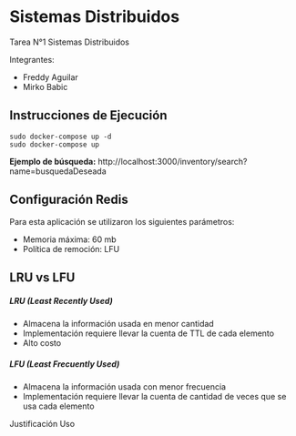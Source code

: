 # Sistemas Distribuidos
Tarea N°1 Sistemas Distribuidos

Integrantes:
- Freddy Aguilar
- Mirko Babic

## Instrucciones de Ejecución

```
sudo docker-compose up -d
sudo docker-compose up
```
**Ejemplo de búsqueda:** http://localhost:3000/inventory/search?name=busquedaDeseada

## Configuración Redis

Para esta aplicación se utilizaron los siguientes parámetros:
- Memoria máxima: 60 mb
- Política de remoción: LFU

## LRU vs LFU

##### LRU (Least Recently Used)
- Almacena la información usada en menor cantidad
- Implementación requiere llevar la cuenta de TTL de cada elemento
- Alto costo
##### LFU (Least Frecuently Used)
- Almacena la información usada con menor frecuencia
- Implementación requiere llevar la cuenta de cantidad de veces que se usa cada elemento

Justificación Uso

